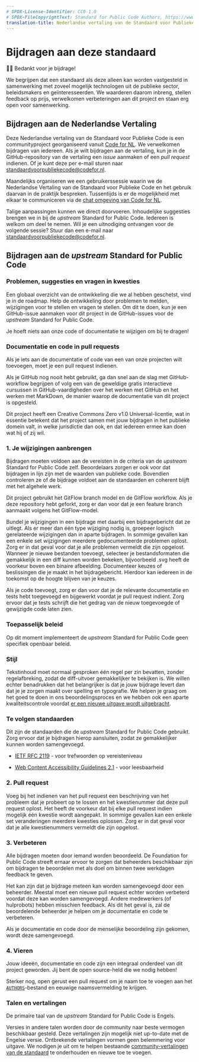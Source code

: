 ```yaml
---
# SPDX-License-Identifier: CC0-1.0
# SPDX-FileCopyrightText: Standard for Public Code Authors, https://www.standardforpubliccode.org/AUTHORS.html
translation-title: Nederlandse vertaling van de Standaard voor Publieke Code
---
```


# Bijdragen aan deze standaard

🙇‍♀️ Bedankt voor je bijdrage!

We begrijpen dat een standaard als deze alleen kan worden vastgesteld in samenwerking met zoveel mogelijk technologen uit de publieke sector, beleidsmakers en geïnteresseerden. We waarderen daarom inbreng, stellen feedback op prijs, verwelkomen verbeteringen aan dit project en staan erg open voor samenwerking.

## Bijdragen aan de Nederlandse Vertaling

Deze Nederlandse vertaling van de Standaard voor Publieke Code is een communityproject georganiseerd vanuit [Code for NL](https://www.codefor.nl). We verwelkomen bijdragen van iedereen. Als je wilt bijdragen aan de vertaling, kun je in de GitHub-repository van de vertaling een *issue* aanmaken of een *pull request* indienen. Of je kunt deze per e-mail sturen naar <standaardvoorpubliekecode@codefor.nl>.

Maandelijks organiseren we een gebruikerssessie waarin we de Nederlandse Vertaling van de Standaard voor Publieke Code en het gebruik daarvan in de praktijk bespreken. Tussentijds is er de mogelijkheid met elkaar te communiceren via de [chat omgeving van Code for NL](https://praatmee.codefor.nl).

Talige aanpassingen kunnen we direct doorvoeren. Inhoudelijke suggesties brengen we in bij de *upstream* Standard for Public Code. Iedereen is welkom om deel te nemen. Wil je een uitnodiging ontvangen voor de volgende sessie? Stuur dan een e-mail naar <standaardvoorpubliekecode@codefor.nl>.

## Bijdragen aan de *upstream* Standard for Public Code

### Problemen, suggesties en vragen in kwesties

Een globaal overzicht van de ontwikkeling die we al hebben geschetst, vind je in de roadmap. Help de ontwikkeling door problemen te melden, wijzigingen voor te stellen en vragen te stellen. Om dit te doen, kun je een GitHub-issue aanmaken voor dit project in de GitHub-issues voor de *upstream* Standard for Public Code.

Je hoeft niets aan onze code of documentatie te wijzigen om bij te dragen!

### Documentatie en code in pull requests

Als je iets aan de documentatie of code van een van onze projecten wilt toevoegen, moet je een pull request indienen.

Als je GitHub nog nooit hebt gebruikt, ga dan snel aan de slag met GitHub-workflow begrijpen of volg een van de geweldige gratis interactieve cursussen in GitHub-vaardigheden over het werken met GitHub en het werken met MarkDown, de manier waarop de documentatie van dit project is opgesteld.

Dit project heeft een Creative Commons Zero v1.0 Universal-licentie, wat in essentie betekent dat het project samen met jouw bijdragen in het publieke domein valt, in welke jurisdictie dan ook, en dat iedereen ermee kan doen wat hij of zij wil.

### 1. Je wijzigingen aanbrengen

Bijdragen moeten voldoen aan de vereisten in de criteria van de *upstream* Standard for Public Code zelf. Beoordelaars zorgen er ook voor dat bijdragen in lijn zijn met de waarden van publieke code. Bovendien controleren ze of de bijdrage voldoet aan de standaarden en coherent blijft met het algehele werk.

Dit project gebruikt het GitFlow branch model en de GitFlow workflow. Als je deze repository hebt geforkt, zorg er dan voor dat je een feature branch aanmaakt volgens het GitFlow-model.

Bundel je wijzigingen in een bijdrage met daarbij een bijdragebericht dat ze uitlegt. Als er meer dan één type wijziging nodig is, groepeer logisch gerelateerde wijzigingen dan in aparte bijdragen. In sommige gevallen kan een enkele set wijzigingen meerdere gedocumenteerde problemen oplost. Zorg er in dat geval voor dat je alle problemen vermeldt die zijn opgelost. Wanneer je nieuwe bestanden toevoegt, selecteer je bestandsformaten die gemakkelijk in een diff kunnen worden bekeken, bijvoorbeeld .svg heeft de voorkeur boven een binaire afbeelding. Documenteer keuzes of beslissingen die je maakt in het bijdragebericht. Hierdoor kan iedereen in de toekomst op de hoogte blijven van je keuzes.

Als je code toevoegt, zorg er dan voor dat je de relevante documentatie en tests hebt toegevoegd en bijgewerkt voordat je pull request indient. Zorg ervoor dat je tests schrijft die het gedrag van de nieuw toegevoegde of gewijzigde code laten zien.

### Toepasselijk beleid

Op dit moment implementeert de *upstream* Standard for Public Code geen specifiek openbaar beleid.

### Stijl

Tekstinhoud moet normaal gesproken één regel per zin bevatten, zonder regelafbreking, zodat de diff-uitvoer gemakkelijker te bekijken is. We willen echter benadrukken dat het belangrijker is dat je jouw bijdrage levert dan dat je je zorgen maakt over spelling en typografie. We helpen je graag om het goed te doen in ons beoordelingsproces en we hebben ook een aparte kwaliteitscontrole voordat [er een nieuwe uitgave wordt uitgebracht].

### Te volgen standaarden

Dit zijn de standaarden die de *upstream* Standard for Public Code gebruikt. Zorg ervoor dat je bijdragen hierop aansluiten, zodat ze gemakkelijker kunnen worden samengevoegd.

-   [IETF RFC 2119] - voor trefwoorden op vereisteniveau

-   [Web Content Accessibility Guidelines 2.1] - voor leesbaarheid

### 2. Pull request

Voeg bij het indienen van het pull request een beschrijving van het probleem dat je probeert op te lossen en het kwestienummer dat deze pull request oplost. Het heeft de voorkeur dat bij elke pull request indien mogelijk één kwestie wordt aangepakt. In sommige gevallen kan een enkele set veranderingen meerdere kwesties oplossen. Zorg er in dat geval voor dat je alle kwestienummers vermeldt die zijn opgelost.

### 3. Verbeteren

Alle bijdragen moeten door iemand worden beoordeeld. De Foundation for Public Code streeft ernaar ervoor te zorgen dat beheerders beschikbaar zijn om bijdragen te beoordelen met als doel om binnen twee werkdagen feedback te geven.

Het kan zijn dat je bijdrage meteen kan worden samengevoegd door een beheerder. Meestal moet een nieuwe pull request echter worden verbeterd voordat deze kan worden samengevoegd. Andere medewerkers (of hulprobots) hebben misschien feedback. Als dit het geval is, zal de beoordelende beheerder je helpen om je documentatie en code te verbeteren.

Als je documentatie en code door de menselijke beoordeling zijn gekomen, wordt deze samengevoegd.

### 4. Vieren

Jouw ideeën, documentatie en code zijn een integraal onderdeel van dit project geworden. Jij bent de open source-held die we nodig hebben!

Sterker nog, open gerust een pull request om je naam toe te voegen aan het [`AUTHORS`](AUTHORS.html)-bestand en eeuwige naamsvermelding te krijgen.

### Talen en vertalingen

De primaire taal van de *upstream* Standard for Public Code is Engels.

Versies in andere talen worden door de community naar beste vermogen beschikbaar gesteld. Deze vertalingen zijn mogelijk niet up-to-date met de Engelse versie. Ontbrekende vertalingen vormen geen belemmering voor uitgave. We nodigen je uit om te helpen bestaande [community-vertalingen van de standaard] te onderhouden en nieuwe toe te voegen.

  [er een nieuwe uitgave wordt uitgebracht]: https://standard.publiccode.net/docs/releasing.html
  [IETF RFC 2119]: https://tools.ietf.org/html/rfc2119
  [Web Content Accessibility Guidelines 2.1]: https://www.w3.org/WAI/WCAG22/quickref/?showtechniques=315#reading-level
  [AUTHORS]: https://standard.publiccode.net/AUTHORS.html
  [community-vertalingen van de standaard]: https://github.com/publiccodenet/community-translations-standard
